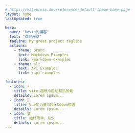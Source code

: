 ```yaml
---
# https://vitepress.dev/reference/default-theme-home-page
layout: home
lastUpdated: true

hero:
  name: "kevin的博客"
  text: "欢迎来访"
  tagline: My great project tagline
  actions:
    - theme: brand
      text: Markdown Examples
      link: /markdown-examples
    - theme: alt
      text: API Examples
      link: /api-examples

features:
  - icon: ⚡️
    title: vite 超快冷启动和热加载
    details: Lorem ipsum...
  - icon: 🖖
    title: Vue的力量与Markdown相遇
    details: Lorem ipsum...
  - icon: 🛠️
    title: 始终简单、最少
    details: Lorem ipsum...
---
```

